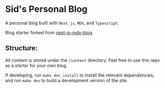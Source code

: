 # Sid's Personal Blog

A personal blog built with `Next.js`, `MDX`, and `Typescript`. 

Blog starter forked from [next-js-mdx-blog](https://github.com/ChangoMan/nextjs-typescript-mdx-blog).

## Structure:

All content is stored under the `/content` directory. Feel free to use this repo as a starter for your own blog. 

If developing, run `make dev_install` to install the relevant dependencies, and run `make dev` to build a development version of the site. 
